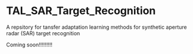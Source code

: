 # TAL_SAR_Target_Recognition
A repsitory for tansfer adaptation learning methods for synthetic aperture radar (SAR) target recognition


Coming soon!!!!!!!!!
